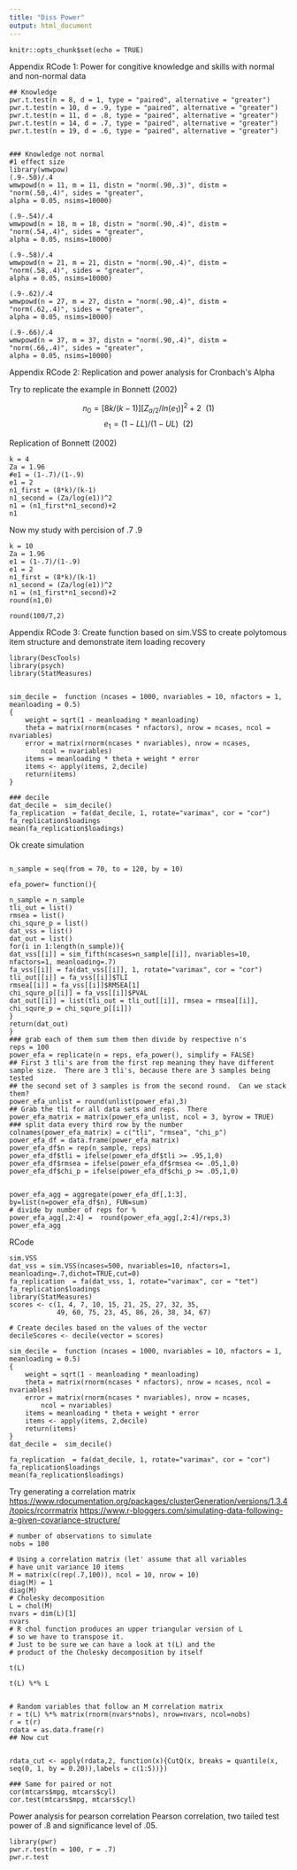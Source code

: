 ```yaml
---
title: "Diss Power"
output: html_document
---
```


```{r setup, include=FALSE}
knitr::opts_chunk$set(echo = TRUE)
```
 
Appendix RCode 1: Power for congitive knowledge and skills with normal and non-normal data
```{r}
## Knowledge
pwr.t.test(n = 8, d = 1, type = "paired", alternative = "greater")
pwr.t.test(n = 10, d = .9, type = "paired", alternative = "greater")
pwr.t.test(n = 11, d = .8, type = "paired", alternative = "greater")
pwr.t.test(n = 14, d = .7, type = "paired", alternative = "greater")
pwr.t.test(n = 19, d = .6, type = "paired", alternative = "greater")


### Knowledge not normal
#1 effect size
library(wmwpow)
(.9-.50)/.4
wmwpowd(n = 11, m = 11, distn = "norm(.90,.3)", distm = "norm(.50,.4)", sides = "greater",
alpha = 0.05, nsims=10000)

(.9-.54)/.4
wmwpowd(n = 18, m = 18, distn = "norm(.90,.4)", distm = "norm(.54,.4)", sides = "greater",
alpha = 0.05, nsims=10000)

(.9-.58)/.4
wmwpowd(n = 21, m = 21, distn = "norm(.90,.4)", distm = "norm(.58,.4)", sides = "greater",
alpha = 0.05, nsims=10000)

(.9-.62)/.4
wmwpowd(n = 27, m = 27, distn = "norm(.90,.4)", distm = "norm(.62,.4)", sides = "greater",
alpha = 0.05, nsims=10000)

(.9-.66)/.4
wmwpowd(n = 37, m = 37, distn = "norm(.90,.4)", distm = "norm(.66,.4)", sides = "greater",
alpha = 0.05, nsims=10000)

```


Appendix RCode 2: Replication and power analysis for Cronbach's Alpha

Try to replicate the example in Bonnett (2002)

$$ n_{0} = [8k/(k-1)][Z_{a/2}/ln(e_{1})]^2+2~~ (1)  $$
$$ e_{1} = (1-LL)/(1-UL)~~(2) $$

Replication of Bonnett (2002)
```{r}
k = 4
Za = 1.96
#e1 = (1-.7)/(1-.9)
e1 = 2
n1_first = (8*k)/(k-1)
n1_second = (Za/log(e1))^2
n1 = (n1_first*n1_second)+2
n1

```
Now my study with percision of .7 .9
```{r}
k = 10
Za = 1.96
e1 = (1-.7)/(1-.9)
e1 = 2
n1_first = (8*k)/(k-1)
n1_second = (Za/log(e1))^2
n1 = (n1_first*n1_second)+2
round(n1,0)

round(100/7,2)
```

Appendix RCode 3: Create function based on sim.VSS to create polytomous item structure and demonstrate item loading recovery
```{r}
library(DescTools)
library(psych)
library(StatMeasures)


sim_decile =  function (ncases = 1000, nvariables = 10, nfactors = 1, meanloading = 0.5) 
{
    weight = sqrt(1 - meanloading * meanloading)
    theta = matrix(rnorm(ncases * nfactors), nrow = ncases, ncol = nvariables)
    error = matrix(rnorm(ncases * nvariables), nrow = ncases, 
        ncol = nvariables)
    items = meanloading * theta + weight * error
    items <- apply(items, 2,decile)
    return(items)
}

### decile
dat_decile =  sim_decile()
fa_replication  = fa(dat_decile, 1, rotate="varimax", cor = "cor")
fa_replication$loadings
mean(fa_replication$loadings)
```


Ok create simulation
```{r}

n_sample = seq(from = 70, to = 120, by = 10)

efa_power= function(){

n_sample = n_sample
tli_out = list()
rmsea = list()
chi_squre_p = list()
dat_vss = list()
dat_out = list()
for(i in 1:length(n_sample)){
dat_vss[[i]] = sim_fifth(ncases=n_sample[[i]], nvariables=10, nfactors=1, meanloading=.7)
fa_vss[[i]] = fa(dat_vss[[i]], 1, rotate="varimax", cor = "cor")
tli_out[[i]] = fa_vss[[i]]$TLI
rmsea[[i]] = fa_vss[[i]]$RMSEA[1]
chi_squre_p[[i]] = fa_vss[[i]]$PVAL 
dat_out[[i]] = list(tli_out = tli_out[[i]], rmsea = rmsea[[i]], chi_squre_p = chi_squre_p[[i]])
}
return(dat_out)
}
### grab each of them sum them then divide by respective n's
reps = 100
power_efa = replicate(n = reps, efa_power(), simplify = FALSE)
## First 3 tli's are from the first rep meaning they have different sample size.  There are 3 tli's, because there are 3 samples being tested
## the second set of 3 samples is from the second round.  Can we stack them?
power_efa_unlist = round(unlist(power_efa),3)
## Grab the tli for all data sets and reps.  There 
power_efa_matrix = matrix(power_efa_unlist, ncol = 3, byrow = TRUE)
### split data every third row by the number 
colnames(power_efa_matrix) = c("tli", "rmsea", "chi_p")
power_efa_df = data.frame(power_efa_matrix) 
power_efa_df$n = rep(n_sample, reps)
power_efa_df$tli = ifelse(power_efa_df$tli >= .95,1,0)
power_efa_df$rmsea = ifelse(power_efa_df$rmsea <= .05,1,0)
power_efa_df$chi_p = ifelse(power_efa_df$chi_p >= .05,1,0)


power_efa_agg = aggregate(power_efa_df[,1:3], by=list(n=power_efa_df$n), FUN=sum)
# divide by number of reps for %
power_efa_agg[,2:4] =  round(power_efa_agg[,2:4]/reps,3)
power_efa_agg
```
RCode  
```{r}
sim.VSS
dat_vss = sim.VSS(ncases=500, nvariables=10, nfactors=1, meanloading=.7,dichot=TRUE,cut=0)
fa_replication  = fa(dat_vss, 1, rotate="varimax", cor = "tet")
fa_replication$loadings
library(StatMeasures)
scores <- c(1, 4, 7, 10, 15, 21, 25, 27, 32, 35,
            49, 60, 75, 23, 45, 86, 26, 38, 34, 67)

# Create deciles based on the values of the vector
decileScores <- decile(vector = scores)

sim_decile =  function (ncases = 1000, nvariables = 10, nfactors = 1, meanloading = 0.5) 
{
    weight = sqrt(1 - meanloading * meanloading)
    theta = matrix(rnorm(ncases * nfactors), nrow = ncases, ncol = nvariables)
    error = matrix(rnorm(ncases * nvariables), nrow = ncases, 
        ncol = nvariables)
    items = meanloading * theta + weight * error
    items <- apply(items, 2,decile)
    return(items)
}
dat_decile =  sim_decile()

fa_replication  = fa(dat_decile, 1, rotate="varimax", cor = "cor")
fa_replication$loadings
mean(fa_replication$loadings)

```



Try generating a correlation matrix
https://www.rdocumentation.org/packages/clusterGeneration/versions/1.3.4/topics/rcorrmatrix
https://www.r-bloggers.com/simulating-data-following-a-given-covariance-structure/
```{r}
# number of observations to simulate
nobs = 100
 
# Using a correlation matrix (let' assume that all variables
# have unit variance 10 items
M = matrix(c(rep(.7,100)), ncol = 10, nrow = 10)
diag(M) = 1
diag(M)
# Cholesky decomposition
L = chol(M)
nvars = dim(L)[1]
nvars 
# R chol function produces an upper triangular version of L
# so we have to transpose it.
# Just to be sure we can have a look at t(L) and the
# product of the Cholesky decomposition by itself
 
t(L)
 
t(L) %*% L
 
 
# Random variables that follow an M correlation matrix
r = t(L) %*% matrix(rnorm(nvars*nobs), nrow=nvars, ncol=nobs)
r = t(r)
rdata = as.data.frame(r)
## Now cut


rdata_cut <- apply(rdata,2, function(x){CutQ(x, breaks = quantile(x, seq(0, 1, by = 0.20)),labels = c(1:5))}) 

### Same for paired or not
cor(mtcars$mpg, mtcars$cyl)
cor.test(mtcars$mpg, mtcars$cyl)
```
Power analysis for pearson correlation
Pearson correlation, two tailed test power of .8 and significance level of .05.
```{r}
library(pwr)
pwr.r.test(n = 100, r = .7)
pwr.r.test

```

